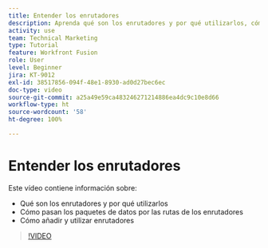 ```yaml
---
title: Entender los enrutadores
description: Aprenda qué son los enrutadores y por qué utilizarlos, cómo pasan los paquetes de datos por las rutas de los enrutadores y cómo añadir y utilizar enrutadores, todo en  [!DNL Adobe Workfront Fusion].
activity: use
team: Technical Marketing
type: Tutorial
feature: Workfront Fusion
role: User
level: Beginner
jira: KT-9012
exl-id: 38517856-094f-48e1-8930-ad0d27bec6ec
doc-type: video
source-git-commit: a25a49e59ca483246271214886ea4dc9c10e8d66
workflow-type: ht
source-wordcount: '58'
ht-degree: 100%

---
```


# Entender los enrutadores

Este vídeo contiene información sobre:

* Qué son los enrutadores y por qué utilizarlos
* Cómo pasan los paquetes de datos por las rutas de los enrutadores
* Cómo añadir y utilizar enrutadores

>[!VIDEO](https://video.tv.adobe.com/v/335271/?quality=12&learn=on)
